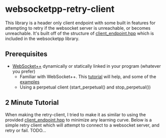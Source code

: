 websocketpp-retry-client
========================

This library is a header only client endpoint with some built in features for attempting to retry if the websocket server is unreachable, or becomes unreachable.
It's built off of the structure of [client_endpoint.hpp](https://github.com/zaphoyd/websocketpp/blob/0.3.0/websocketpp/roles/client_endpoint.hpp) which is included in the websocketpp library.

Prerequisites
-------------
* [WebSocket++](https://github.com/zaphoyd/websocketpp) dynamically or statically linked in your program (whatever you prefer)
  * Familiar with WebSocket++. This [tutorial](https://github.com/zaphoyd/websocketpp/blob/0.3.0/tutorials/utility_client/utility_client.md) will help, and some of the [examples](https://github.com/zaphoyd/websocketpp/tree/0.3.0/examples)
  * Using a perpetual client (start_perpetual() and stop_perpetual())

2 Minute Tutorial
-----------------
When making the retry-client, I tried to make it as similar to using the provided [client_endpoint.hpp](https://github.com/zaphoyd/websocketpp/blob/0.3.0/websocketpp/roles/client_endpoint.hpp) to minimize any learning curve. Below is a simple retry client which will attempt to connect to a websocket server, and retry or fail.
TODO...
